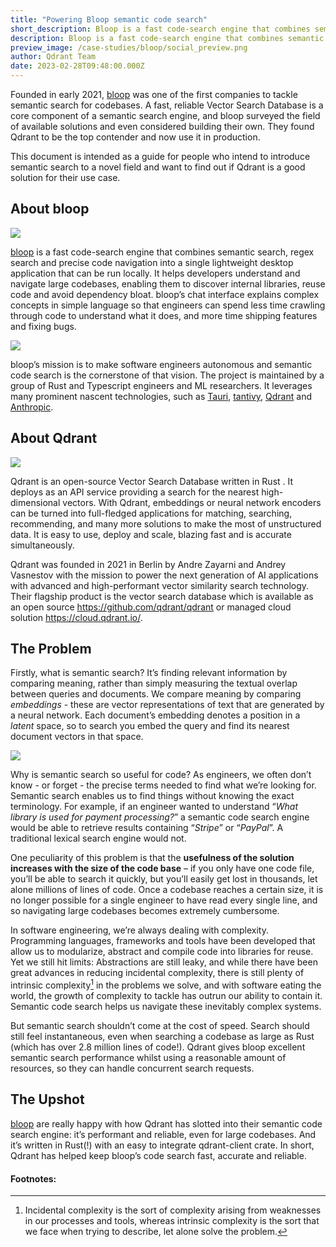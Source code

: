```yaml
---
title: "Powering Bloop semantic code search"
short_description: Bloop is a fast code-search engine that combines semantic search, regex search and precise code navigation
description: Bloop is a fast code-search engine that combines semantic search, regex search and precise code navigation
preview_image: /case-studies/bloop/social_preview.png
author: Qdrant Team
date: 2023-02-28T09:48:00.000Z
---
```


Founded in early 2021, [bloop](https://bloop.ai/) was one of the first companies to tackle semantic 
search for codebases. A fast, reliable Vector Search Database is a core component of a semantic 
search engine, and bloop surveyed the field of available solutions and even considered building 
their own. They found Qdrant to be the top contender and now use it in production.

This document is intended as a guide for people who intend to introduce semantic search to a novel 
field and want to find out if Qdrant is a good solution for their use case.

## About bloop

![](/case-studies/bloop/screenshot.png)

[bloop](https://bloop.ai/) is a fast code-search engine that combines semantic search, regex search 
and precise code navigation into a single lightweight desktop application that can be run locally. It 
helps developers understand and navigate large codebases, enabling them to discover internal libraries, 
reuse code and avoid dependency bloat. bloop’s chat interface explains complex concepts in simple 
language so that engineers can spend less time crawling through code to understand what it does, and 
more time shipping features and fixing bugs.

![](/case-studies/bloop/bloop-logo.png)

bloop’s mission is to make software engineers autonomous and semantic code search is the cornerstone 
of that vision. The project is maintained by a group of Rust and Typescript engineers and ML researchers. 
It leverages many prominent nascent technologies, such as [Tauri](http://tauri.app), [tantivy](https://docs.rs/tantivy), 
[Qdrant](http://qdrant.tech) and [Anthropic](https://www.anthropic.com/).

## About Qdrant

![](/case-studies/bloop/qdrant-logo.png)

Qdrant is an open-source Vector Search Database written in Rust . It deploys as an API service providing 
a search for the nearest high-dimensional vectors. With Qdrant, embeddings or neural network encoders 
can be turned into full-fledged applications for matching, searching, recommending, and many more solutions 
to make the most of unstructured data. It is easy to use, deploy and scale, blazing fast and is accurate 
simultaneously.

Qdrant was founded in 2021 in Berlin by Andre Zayarni and Andrey Vasnestov with the mission to power the 
next generation of AI applications with advanced and high-performant vector similarity search technology. 
Their flagship product is the vector search database which is available as an open source 
https://github.com/qdrant/qdrant or managed cloud solution https://cloud.qdrant.io/.

## The Problem

Firstly, what is semantic search? It’s finding relevant information by comparing meaning, rather than 
simply measuring the textual overlap between queries and documents. We compare meaning by comparing 
*embeddings* - these are vector representations of text that are generated by a neural network. Each document’s 
embedding denotes a position in a *latent* space, so to search you embed the query and find its nearest document 
vectors in that space.

![](/case-studies/bloop/vector-space.png)

Why is semantic search so useful for code? As engineers, we often don’t know - or forget - the precise terms 
needed to find what we’re looking for. Semantic search enables us to find things without knowing the exact 
terminology. For example, if an engineer wanted to understand “*What library is used for payment processing?*” 
a semantic code search engine would be able to retrieve results containing “*Stripe*” or “*PayPal*”. A traditional 
lexical search engine would not.

One peculiarity of this problem is that the **usefulness of the solution increases with the size of the code 
base** – if you only have one code file, you’ll be able to search it quickly, but you’ll easily get lost in 
thousands, let alone millions of lines of code. Once a codebase reaches a certain size, it is no longer 
possible for a single engineer to have read every single line, and so navigating large codebases becomes 
extremely cumbersome.

In software engineering, we’re always dealing with complexity. Programming languages, frameworks and tools 
have been developed that allow us to modularize, abstract and compile code into libraries for reuse. Yet we 
still hit limits: Abstractions are still leaky, and while there have been great advances in reducing incidental 
complexity, there is still plenty of intrinsic complexity[^1] in the problems we solve, and with software eating 
the world, the growth of complexity to tackle has outrun our ability to contain it. Semantic code search helps 
us navigate these inevitably complex systems.

But semantic search shouldn’t come at the cost of speed. Search should still feel instantaneous, even when 
searching a codebase as large as Rust (which has over 2.8 million lines of code!). Qdrant gives bloop excellent 
semantic search performance whilst using a reasonable amount of resources, so they can handle concurrent search 
requests.

## The Upshot

[bloop](https://bloop.ai/) are really happy with how Qdrant has slotted into their semantic code search engine: 
it’s performant and reliable, even for large codebases. And it’s written in Rust(!) with an easy to integrate 
qdrant-client crate. In short, Qdrant has helped keep bloop’s code search fast, accurate and reliable.

#### Footnotes:

[^1]: Incidental complexity is the sort of complexity arising from weaknesses in our processes and tools, whereas 
      intrinsic complexity is the sort that we face when trying to describe, let alone solve the problem.
